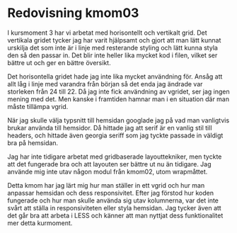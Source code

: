 ---
---
Redovisning kmom03
=========================

I kursmoment 3 har vi arbetat med horisontellt och vertikalt grid. Det vertikala gridet tycker jag har varit hjälpsamt och gjort att man lätt kunnat urskilja det som inte är i linje med resterande styling och lätt kunna styla den så den passar in. Det blir inte heller lika mycket kod i filen, vilket ser bättre ut och ger en bättre översikt.

Det horisontella gridet hade jag inte lika mycket användning för. Ansåg att allt låg i linje med varandra från början så det enda jag ändrade var storleken från 24 till 22.
Då jag inte fick användning av vgridet, ser jag ingen mening med det. Men kanske i framtiden hamnar man i en situation där man måste tillämpa vgrid.

När jag skulle välja typsnitt till hemsidan googlade jag på vad man vanligtvis brukar använda till hemsidor. Då hittade jag att serif är en vanlig stil till headers, och hittade även georgia seriff som jag tyckte passade in väldigt bra på hemsidan.

Jag har inte tidigare arbetat med gridbaserade layouttekniker, men tyckte att det fungerade bra och att layouten ser bättre ut nu än tidigare. Jag använde mig inte utav någon modul från kmom02, utom wrapmåttet.

Detta kmom har jag lärt mig hur man ställer in ett vgrid och hur man anpassar hemsidan och dess responsivitet. Efter jag förstod hur koden fungerade och hur man skulle använda sig utav kolumnerna, var det inte svårt att ställa in responsiviteten eller styla hemsidan. Jag tycker även att det går bra att arbeta i LESS och känner att man nyttjat dess funktionalitet mer detta kurmoment.
